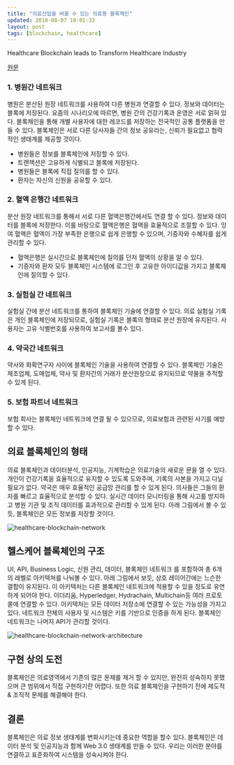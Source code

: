 ```yaml
---
title: "의료산업을 바꿀 수 있는 의료용 블록체인"
updated: 2018-08-07 10:01:33
layout: post
tags: [blockchain, healthcare]
---
```


Healthcare Blockchain leads to Transform Healthcare Industry

[원문](https://www.ijariit.com/manuscripts/v4i1/V4I1-1359.pdf)

### 1. 병원간 네트워크 

병원은 분산된 원장 네트워크를 사용하여 다른 병원과 연결할 수 있다. 정보와 데이터는 블록에 저장된다. 요즘의 시나리오에 따르면, 병원 간의 건강기록과 운영은 서로 얽혀 있다. 블록체인을 통해 개별 사용자에 대한 레코드를 저장하는 전국적인 공통 플랫폼을 만들 수 있다. 블록체인은 서로 다른 당사자들 간의 정보 공유라는, 신뢰가 필요없고 협력적인 생태계를 제공할 것이다.

- 병원들은 정보를 블록체인에 저장할 수 있다.
- 트랜잭션은 고유하게 식별되고 블록에 저장된다.
- 병원들은 블록에 직접 질의를 할 수 있다.
- 환자는 자신의 신원을 공유할 수 있다.

### 2. 혈액 은행간 네트워크

분산 원장 네트워크를 통해서 서로 다른 혈액은행간에서도 연결 할 수 있다. 정보와 데이터를 블록에 저장한다. 이를 바탕으로 혈액은행은 혈액을 효율적으로 조절할 수 있다. 잉여 혈액은 혈액이 가장 부족한 은행으로 쉽게 은행할 수 있으며, 기증자와 수혜자를 쉽게 관리할 수 있다.

- 혈액은행은 실시간으로 블록체인에 질의를 던저 혈액의 상황을 알 수 있다.
- 기증자와 환자 모두 블록체인 시스템에 로그인 후 고유한 아이디값을 가지고 블록체인에 질의할 수 있다.

### 3. 실험실 간 네트워크

실험실 간에 분산 네트워크를 통하여 블록체인 기술에 연결할 수 있다. 의료 실험실 기록은 개인 블록체인에 저장되므로, 실험실 기록은 블록의 형태로 분산 원장에 유지된다. 사용자는 고유 식별번호를 사용하여 보고서를 볼수 있다.

### 4. 약국간 네트워크

약사와 화확연구자 사이에 블록체인 기술을 사용하여 연결할 수 있다. 블록체인 기술은 제조업체, 도매업체, 약사 및 환자간의 거래가 분산원장으로 유지되므로 약물을 추적할 수 있게 된다.

### 5. 보험 파트너 네트워크

보험 회사는 블록체인 네트워크에 연결 될 수 있으므로, 의료보험과 관련된 사기를 예방할 수 있다.

## 의료 블록체인의 형태

의료 블록체인과 데이터분석, 인공지능, 기계학습은 의료기술의 새로운 문을 열 수 있다. 개인이 건강기록을 효율적으로 유지할 수 있도록 도와주며, 기록의 사본을 가지고 다닐 필요가 없다. 약국은 매우 효율적인 공급망 관리를 할 수 있게 된다. 의사들은 그들의 환자를 빠르고 효율적으로 분석할 수 있다. 실시간 데이터 모니터링을 통해 사고를 방지하고 병원 기관 및 조직 데이터를 효과적으로 관리할 수 있게 된다. 아래 그림에서 볼 수 있듯, 블록체인은 모든 정보를 저장할 것이다.

![healthcare-blockchain-network](/images/2018/08/healthcare-blockchain-network.png)

## 헬스케어 블록체인의 구조

UI, API, Business Logic, 신원 관리, 데이터, 블록체인 네트워크 를 포함하여 총 6개의 레벨로 아키텍쳐를 나눠볼 수 있다. 아래 그림에서 보듯, 상호 레이어간에는 느슨한 결합이 유지된다. 이 아키텍처는 다른 블록체인 네트워크에 적용할 수 있을 정도로 유연하게 되어야 한다. 이더리움, Hyperledger, Hydrachain, Multichain등 여러 프로토콜에 연결할 수 있다. 아키텍처는 모든 데이터 저장소에 연결할 수 있는 가능성을 가지고 있다. 네트워크 전체의 사용자 및 시스템은 키를 기반으로 인증을 하게 된다. 블록체인 네트워크는 나머지 API가 관리할 것이다. 

![healthcare-blockchain-network-architecture](/images/2018/08/healthcare-blockchain-network-architecture.png)

## 구현 상의 도전

블록체인은 의료영역에서 기존의 많은 문제를 제거 할 수 있지만, 완전히 성숙하지 못했으며 큰 범위에서 직접 구현하기란 어렵다. 또한 의료 블록체인을 구현하기 전에 제도적 & 조직적 문제를 해결해야 한다.

## 결론

블록체인은 의료 정보 생태계를 변화시키는데 중요한 역할을 할수 있다. 블록체인은 데이터 분석 및 인공지능과 함께 Web 3.0 생태계를 만들 수 있다. 우리는 이러한 분야를 연결하고 표준화하여 시스템을 성숙시켜야 한다.